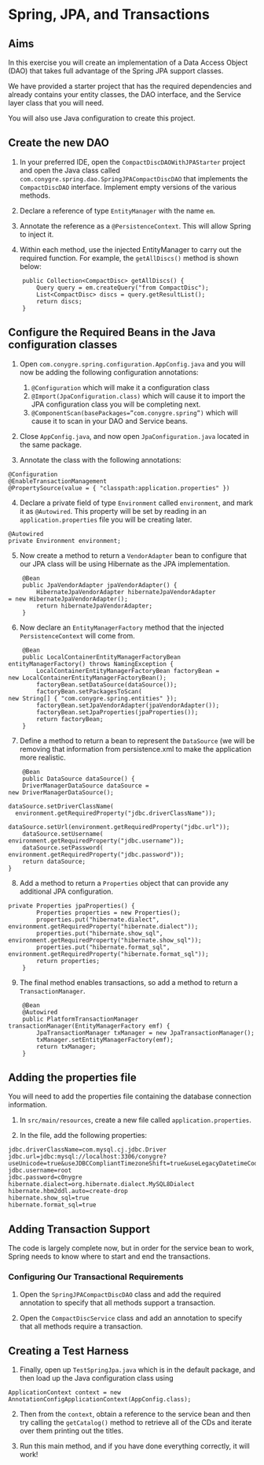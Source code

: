 # Spring, JPA, and Transactions

## Aims

In this exercise you will create an implementation of a Data Access Object (DAO) that takes full advantage of the Spring JPA support classes.

We have provided a starter project that has the required dependencies and already contains your entity classes, the DAO interface, and the Service layer class that you will need.

You will also use Java configuration to create this project.

## Create the new DAO

1. In your preferred IDE, open the `CompactDiscDAOWithJPAStarter` project and open the Java class called `com.conygre.spring.dao.SpringJPACompactDiscDAO` that implements the `CompactDiscDAO` interface. Implement empty versions of the various methods.
   
2.	Declare a reference of type `EntityManager` with the name `em`.

3.	Annotate the reference as a `@PersistenceContext`. This will allow Spring to inject it.

4.	Within each method, use the injected EntityManager to carry out the required function. For example, the `getAllDiscs()` method is shown below:

```
	public Collection<CompactDisc> getAllDiscs() {
		Query query = em.createQuery("from CompactDisc");
		List<CompactDisc> discs = query.getResultList(); 
		return discs;
	}
```

## Configure the Required Beans in the Java configuration classes

1.	Open `com.conygre.spring.configuration.AppConfig.java` and you will now be adding the following configuration annotations:

    1.	`@Configuration` which will make it a configuration class
    2.	`@Import(JpaConfiguration.class)` which will cause it to import the JPA configuration class you will be completing next.
    3.	`@ComponentScan(basePackages=”com.conygre.spring”)` which will cause it to scan in your DAO and Service beans.

2.	Close `AppConfig.java`, and now open `JpaConfiguration.java` located in the same package.

3.	Annotate the class with the following annotations:

```
@Configuration
@EnableTransactionManagement
@PropertySource(value = { "classpath:application.properties" })
```

4.	Declare a private field of type `Environment` called `environment`, and mark it as `@Autowired`. This property will be set by reading in an `application.properties` file you will be creating later.

```
@Autowired
private Environment environment;
```

5.	Now create a method to return a `VendorAdapter` bean to configure that our JPA class will be using Hibernate as the JPA implementation.

```
    @Bean
	public JpaVendorAdapter jpaVendorAdapter() {
		HibernateJpaVendorAdapter hibernateJpaVendorAdapter 
= new HibernateJpaVendorAdapter();
		return hibernateJpaVendorAdapter;
	}
```

6.	Now declare an `EntityManagerFactory` method that the injected `PersistenceContext` will come from.

```
    @Bean
	public LocalContainerEntityManagerFactoryBean 
entityManagerFactory() throws NamingException {
		LocalContainerEntityManagerFactoryBean factoryBean = 
new LocalContainerEntityManagerFactoryBean();
		factoryBean.setDataSource(dataSource());
		factoryBean.setPackagesToScan(
new String[] { "com.conygre.spring.entities" });
		factoryBean.setJpaVendorAdapter(jpaVendorAdapter());
		factoryBean.setJpaProperties(jpaProperties());
		return factoryBean;
	}
```

7.	Define a method to return a bean to represent the `DataSource` (we will be removing that information from persistence.xml to make the application more realistic.

```
    @Bean
	public DataSource dataSource() {
	DriverManagerDataSource dataSource = 
new DriverManagerDataSource();

dataSource.setDriverClassName(
  environment.getRequiredProperty("jdbc.driverClassName"));
		dataSource.setUrl(environment.getRequiredProperty("jdbc.url"));
	dataSource.setUsername(
environment.getRequiredProperty("jdbc.username"));
	dataSource.setPassword(
environment.getRequiredProperty("jdbc.password"));
	return dataSource;
}
```

8.	Add a method to return a `Properties` object that can provide any additional JPA configuration.

```
private Properties jpaProperties() {
		Properties properties = new Properties();
		properties.put("hibernate.dialect", environment.getRequiredProperty("hibernate.dialect"));		
		properties.put("hibernate.show_sql", environment.getRequiredProperty("hibernate.show_sql"));
		properties.put("hibernate.format_sql", environment.getRequiredProperty("hibernate.format_sql"));
		return properties;
	}
```

9.	The final method enables transactions, so add a method to return a `TransactionManager`.

```
    @Bean
	@Autowired
	public PlatformTransactionManager transactionManager(EntityManagerFactory emf) {
		JpaTransactionManager txManager = new JpaTransactionManager();
		txManager.setEntityManagerFactory(emf);
		return txManager;
	}
```

## Adding the properties file
You will need to add the properties file containing the database connection information. 

1.	In `src/main/resources`, create a new file called `application.properties`.

2.	In the file, add the following properties:

```
jdbc.driverClassName=com.mysql.cj.jdbc.Driver
jdbc.url=jdbc:mysql://localhost:3306/conygre?useUnicode=true&useJDBCCompliantTimezoneShift=true&useLegacyDatetimeCode=false&serverTimezone=UTC
jdbc.username=root
jdbc.password=c0nygre
hibernate.dialect=org.hibernate.dialect.MySQL8Dialect
hibernate.hbm2ddl.auto=create-drop
hibernate.show_sql=true
hibernate.format_sql=true
```

## Adding Transaction Support

The code is largely complete now, but in order for the service bean to work, Spring needs to know where to start and end the transactions.

### Configuring Our Transactional Requirements

1.	Open the `SpringJPACompactDiscDAO` class and add the required annotation to specify that all methods support a transaction.

2.	Open the `CompactDiscService` class and add an annotation to specify that all methods require a transaction.


## Creating a Test Harness

1.	Finally, open up `TestSpringJpa.java` which is in the default package, and then load up the Java configuration class using

```
ApplicationContext context = new  AnnotationConfigApplicationContext(AppConfig.class);
```

2.	Then from the `context`, obtain a reference to the service bean and then try calling the `getCatalog()` method to retrieve all of the CDs and iterate over them printing out the titles. 

3.	Run this main method, and if you have done everything correctly, it will work!

